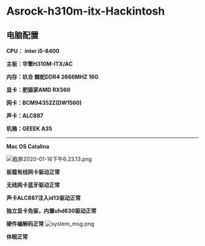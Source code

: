 # Asrock-h310m-itx-Hackintosh

## 电脑配置

**CPU：** **inter i5-8400**

**主板：华擎H310M-ITX/AC**

**内存：玖合 棘蛇DDR4 2666MHZ 16G**

**显卡：肥猫家AMD RX560**

**网卡：BCM94352Z(DW1560)**

**声卡：ALC887**

**机箱：GEEEK A35**

------

**Mac OS Catalina**

![截屏2020-01-16下午6.23.13.png](https://github.com/ROSstudy/Asrock-h310m-itx-Hackintosh/blob/master/images/截屏2020-01-16下午6.23.13.png)

**板载有线网卡驱动正常**



**无线网卡蓝牙驱动正常**



**声卡ALC887注入id13驱动正常**



**独立显卡免驱，内置uhd630驱动正常**



**硬件编解码正常**
![system_msg.png](https://github.com/ROSstudy/Asrock-h310m-itx-Hackintosh/blob/master/images/system_msg.png)


**休眠正常**
